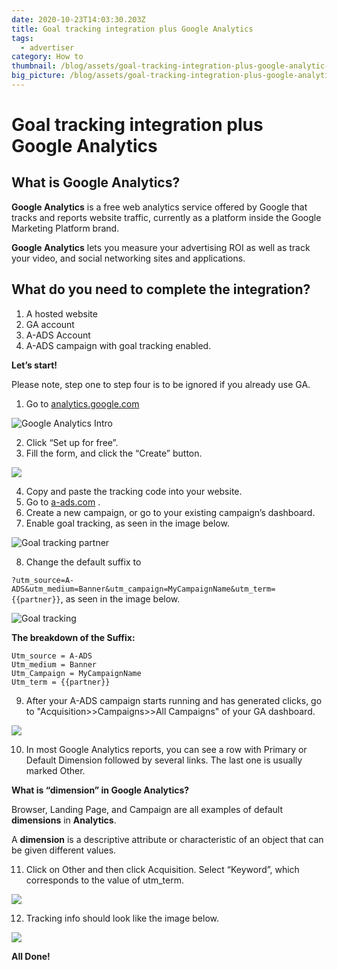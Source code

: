 ```yaml
---
date: 2020-10-23T14:03:30.203Z
title: Goal tracking integration plus Google Analytics
tags:
  - advertiser
category: How to
thumbnail: /blog/assets/goal-tracking-integration-plus-google-analytic-logo.png
big_picture: /blog/assets/goal-tracking-integration-plus-google-analytic-logo.png
---
```

# Goal tracking integration  plus Google Analytics

## What is Google Analytics?

**Google Analytics** is a free web analytics service offered by Google that tracks and reports website traffic, currently as a platform inside the Google Marketing Platform brand.

**Google Analytics** lets you measure your advertising ROI as well as track your video, and social networking sites and applications.

## What do you need to complete the integration?

1. A hosted website
2. GA account
3. A-ADS Account
4. A-ADS campaign with goal tracking enabled.

**Let’s start!**

Please note, step one to step four is to be ignored if you already use GA.

1. Go to [analytics.google.com](https://analytics.google.com) 

![](/blog/assets/google-analytics-intro.png "Google Analytics Intro")

2. Click “Set up for free”.
3. Fill the form, and click the “Create” button.

![](/blog/assets/google-analytics-create-propery.png)

4. Copy and paste the tracking code into your website.
5. Go to [a-ads.com](https://a-ads.com) .
6. Create a new campaign, or go to your existing campaign’s dashboard.
7. Enable goal tracking, as seen in the image below.

![](/blog/assets/goal-tracking-partner.png "Goal tracking partner")

8. Change the default suffix to

`?utm_source=A-ADS&utm_medium=Banner&utm_campaign=MyCampaignName&utm_term={{partner}}`,  as seen in the image below.

![](/blog/assets/goal-tracking.png "Goal tracking")

**The breakdown of the Suffix:**

```
Utm_source = A-ADS
Utm_medium = Banner
Utm_Campaign = MyCampaignName
Utm_term = {{partner}}
```

9. After your A-ADS campaign starts running and has generated clicks, go to "Acquisition>>Campaigns>>All Campaigns" of your  GA dashboard.

![](/blog/assets/campaign-mycompaign.png)

10. In most Google Analytics reports, you can see a row with Primary or  Default Dimension followed by several links. The last one is usually marked Other.

**What is “dimension” in Google Analytics?**

Browser, Landing Page, and Campaign are all examples of default **dimensions** in **Analytics**.

A **dimension** is a descriptive attribute or characteristic of an object that can be given different values.

11. Click on Other and then click Acquisition. Select “Keyword”, which corresponds to the value of utm_term.

![](/blog/assets/campaign-acquisition-keyword.png)

12. Tracking info should look like the image below.

![](/blog/assets/campaign-summary.png)

**All Done!**

